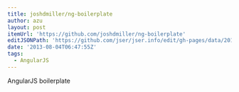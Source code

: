 ```yaml
---
title: joshdmiller/ng-boilerplate
author: azu
layout: post
itemUrl: 'https://github.com/joshdmiller/ng-boilerplate'
editJSONPath: 'https://github.com/jser/jser.info/edit/gh-pages/data/2013/08/index.json'
date: '2013-08-04T06:47:55Z'
tags:
  - AngularJS
---
```

AngularJS boilerplate
